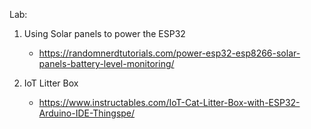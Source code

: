 Lab:
  1. Using Solar panels to power the ESP32
      - https://randomnerdtutorials.com/power-esp32-esp8266-solar-panels-battery-level-monitoring/
    
  2. IoT Litter Box
     - https://www.instructables.com/IoT-Cat-Litter-Box-with-ESP32-Arduino-IDE-Thingspe/

